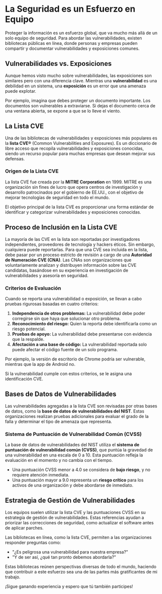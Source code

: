 # La Seguridad es un Esfuerzo en Equipo

Proteger la información es un esfuerzo global, que va mucho más allá de un solo equipo de seguridad. Para abordar las vulnerabilidades, existen bibliotecas públicas en línea, donde personas y empresas pueden compartir y documentar vulnerabilidades y exposiciones comunes.

## Vulnerabilidades vs. Exposiciones

Aunque hemos visto mucho sobre vulnerabilidades, las exposiciones son similares pero con una diferencia clave. Mientras una **vulnerabilidad** es una debilidad en un sistema, una **exposición** es un error que una amenaza puede explotar.

Por ejemplo, imagina que debes proteger un documento importante. Los documentos son vulnerables a extraviarse. Si dejas el documento cerca de una ventana abierta, se expone a que se lo lleve el viento.

## La Lista CVE

Una de las bibliotecas de vulnerabilidades y exposiciones más populares es la **lista CVE®** (Common Vulnerabilities and Exposures). Es un diccionario de libre acceso que recopila vulnerabilidades y exposiciones conocidas, siendo un recurso popular para muchas empresas que desean mejorar sus defensas.

### Origen de la Lista CVE

La lista CVE fue creada por la **MITRE Corporation** en 1999. MITRE es una organización sin fines de lucro que opera centros de investigación y desarrollo patrocinados por el gobierno de EE.UU., con el objetivo de mejorar tecnologías de seguridad en todo el mundo.

El objetivo principal de la lista CVE es proporcionar una forma estándar de identificar y categorizar vulnerabilidades y exposiciones conocidas.

## Proceso de Inclusión en la Lista CVE

La mayoría de las CVE en la lista son reportadas por investigadores independientes, proveedores de tecnología y hackers éticos. Sin embargo, cualquiera puede reportarlas. Para que una CVE sea incluida en la lista, debe pasar por un proceso estricto de revisión a cargo de una **Autoridad de Numeración CVE (CNA)**. Las CNAs son organizaciones que voluntariamente analizan y distribuyen información sobre las CVE candidatas, basándose en su experiencia en investigación de vulnerabilidades y asesoría en seguridad.

### Criterios de Evaluación

Cuando se reporta una vulnerabilidad o exposición, se llevan a cabo pruebas rigurosas basadas en cuatro criterios:

1. **Independencia de otros problemas:** La vulnerabilidad debe poder corregirse sin que haya que solucionar otro problema.
2. **Reconocimiento del riesgo:** Quien la reporta debe identificarla como un riesgo potencial.
3. **Pruebas de apoyo:** La vulnerabilidad debe presentarse con evidencia que la respalde.
4. **Afectación a una base de código:** La vulnerabilidad reportada solo puede afectar el código fuente de un solo programa.

Por ejemplo, la versión de escritorio de Chrome podría ser vulnerable, mientras que la app de Android no.

Si la vulnerabilidad cumple con estos criterios, se le asigna una identificación CVE.

## Bases de Datos de Vulnerabilidades

Las vulnerabilidades agregadas a la lista CVE son revisadas por otras bases de datos, como la **base de datos de vulnerabilidades del NIST**. Estas organizaciones realizan pruebas adicionales para evaluar el grado de la falla y determinar el tipo de amenaza que representa.

### Sistema de Puntuación de Vulnerabilidad Común (CVSS)

La base de datos de vulnerabilidades del NIST utiliza el **sistema de puntuación de vulnerabilidad común (CVSS)**, que puntúa la gravedad de una vulnerabilidad en una escala de 0 a 10. Esta puntuación refleja la evaluación en el momento y no cambia con el tiempo.

- Una puntuación CVSS menor a 4.0 se considera de **bajo riesgo**, y no requiere atención inmediata.
- Una puntuación mayor a 9.0 representa un **riesgo crítico** para los activos de una organización y debe abordarse de inmediato.

## Estrategia de Gestión de Vulnerabilidades

Los equipos suelen utilizar la lista CVE y las puntuaciones CVSS en su estrategia de gestión de vulnerabilidades. Estas referencias ayudan a priorizar las correcciones de seguridad, como actualizar el software antes de aplicar parches.

Las bibliotecas en línea, como la lista CVE, permiten a las organizaciones responder preguntas como:

- "¿Es peligrosa una vulnerabilidad para nuestra empresa?"
- "Y de ser así, ¿qué tan pronto debemos abordarla?"

Estas bibliotecas reúnen perspectivas diversas de todo el mundo, haciendo que contribuir a este esfuerzo sea una de las partes más gratificantes de mi trabajo.

¡Sigue ganando experiencia y espero que tú también participes!
